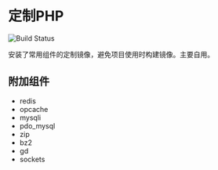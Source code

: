 # 定制PHP

![Build Status](https://drone.xune.io/api/badges/maoxuner/docker-php/status.svg)

安装了常用组件的定制镜像，避免项目使用时构建镜像。主要自用。

## 附加组件

- redis
- opcache
- mysqli
- pdo_mysql
- zip
- bz2
- gd
- sockets
